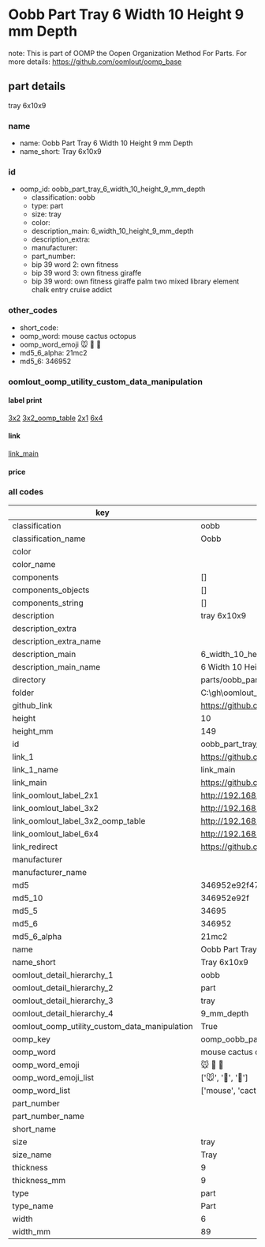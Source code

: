 # Oobb Part Tray 6 Width 10 Height 9 mm Depth  

note: This is part of OOMP the Oopen Organization Method For Parts. For more details: https://github.com/oomlout/oomp_base

##  part details
  



tray 6x10x9



### name
* name: Oobb Part Tray 6 Width 10 Height 9 mm Depth
* name_short: Tray 6x10x9 
### id
* oomp_id: oobb_part_tray_6_width_10_height_9_mm_depth
  * classification: oobb
  * type: part
  * size: tray
  * color: 
  * description_main: 6_width_10_height_9_mm_depth
  * description_extra: 
  * manufacturer: 
  * part_number: 
  * bip 39 word 2: own fitness
  * bip 39 word 3: own fitness giraffe
  * bip 39 word: own fitness giraffe palm two mixed library element chalk entry cruise addict

### other_codes
* short_code: 
* oomp_word: mouse cactus octopus
* oomp_word_emoji :mouse: :cactus: :octopus:
* md5_6_alpha: 21mc2
* md5_6: 346952






### oomlout_oomp_utility_custom_data_manipulation
#### label print
[3x2](http://192.168.1.245:1112/?label=oomp%2021mc2)
[3x2_oomp_table](http://192.168.1.108:1112/?label=oomp%2021mc2)
[2x1](http://192.168.1.242:1112/?label=oomp%2021mc2)
[6x4](http://192.168.1.55:1112/?label=oomp%2021mc2)    

#### link

[link_main](https://github.com/oomlout/oomlout_oobb_version_4_generated_parts/tree/main/navigation_oomp/oobb/part/tray/6_width_10_height_9_mm_depth/part)                              

#### price







### all codes 
| key | value |  
| --- | --- |  
| classification | oobb |  
| classification_name | Oobb |  
| color |  |  
| color_name |  |  
| components | [] |  
| components_objects | [] |  
| components_string | [] |  
| description | tray 6x10x9 |  
| description_extra |  |  
| description_extra_name |  |  
| description_main | 6_width_10_height_9_mm_depth |  
| description_main_name | 6 Width 10 Height 9 mm Depth |  
| directory | parts/oobb_part_tray_6_width_10_height_9_mm_depth |  
| folder | C:\gh\oomlout_oobb_version_4_generated_parts\parts\oobb_part_tray_6_width_10_height_9_mm_depth |  
| github_link | https://github.com/oomlout/oomlout_oomp_part_src/tree/main/parts/oobb_part_tray_6_width_10_height_9_mm_depth |  
| height | 10 |  
| height_mm | 149 |  
| id | oobb_part_tray_6_width_10_height_9_mm_depth |  
| link_1 | https://github.com/oomlout/oomlout_oobb_version_4_generated_parts/tree/main/navigation_oomp/oobb/part/tray/6_width_10_height_9_mm_depth/part |  
| link_1_name | link_main |  
| link_main | https://github.com/oomlout/oomlout_oobb_version_4_generated_parts/tree/main/navigation_oomp/oobb/part/tray/6_width_10_height_9_mm_depth/part |  
| link_oomlout_label_2x1 | http://192.168.1.242:1112/?label=oomp%2021mc2 |  
| link_oomlout_label_3x2 | http://192.168.1.245:1112/?label=oomp%2021mc2 |  
| link_oomlout_label_3x2_oomp_table | http://192.168.1.108:1112/?label=oomp%2021mc2 |  
| link_oomlout_label_6x4 | http://192.168.1.55:1112/?label=oomp%2021mc2 |  
| link_redirect | https://github.com/oomlout/oomlout_oobb_version_4_generated_parts/tree/main/parts/oobb_tray_06_10_09 |  
| manufacturer |  |  
| manufacturer_name |  |  
| md5 | 346952e92f47b02238f5d9f4c455fcf0 |  
| md5_10 | 346952e92f |  
| md5_5 | 34695 |  
| md5_6 | 346952 |  
| md5_6_alpha | 21mc2 |  
| name | Oobb Part Tray 6 Width 10 Height 9 mm Depth |  
| name_short | Tray 6x10x9  |  
| oomlout_detail_hierarchy_1 | oobb |  
| oomlout_detail_hierarchy_2 | part |  
| oomlout_detail_hierarchy_3 | tray |  
| oomlout_detail_hierarchy_4 | 9_mm_depth |  
| oomlout_oomp_utility_custom_data_manipulation | True |  
| oomp_key | oomp_oobb_part_tray_6_width_10_height_9_mm_depth |  
| oomp_word | mouse cactus octopus |  
| oomp_word_emoji | :mouse: :cactus: :octopus: |  
| oomp_word_emoji_list | [':mouse:', ':cactus:', ':octopus:'] |  
| oomp_word_list | ['mouse', 'cactus', 'octopus'] |  
| part_number |  |  
| part_number_name |  |  
| short_name |  |  
| size | tray |  
| size_name | Tray |  
| thickness | 9 |  
| thickness_mm | 9 |  
| type | part |  
| type_name | Part |  
| width | 6 |  
| width_mm | 89 |  
